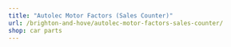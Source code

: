 ```yaml
---
title: "Autolec Motor Factors (Sales Counter)"
url: /brighton-and-hove/autolec-motor-factors-sales-counter/
shop: car parts
---
```

